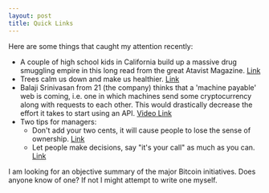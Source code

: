 ```yaml
---
layout: post
title: Quick Links
---
```


Here are some things that caught my attention recently:

* A couple of high school kids in California build up a massive drug smuggling empire in this long read from the great Atavist Magazine.
[Link](https://read.atavist.com/coronado-high)
* Trees calm us down and make us healthier.
[Link](http://www.newyorker.com/tech/elements/what-is-a-tree-worth)
* Balaji Srinivasan from 21 (the company) thinks that a 'machine payable' web is coming, i.e. one in which machines send some cryptocurrency along with requests to each other. This would drastically decrease the effort it takes to start using an API.
[Video Link](https://www.youtube.com/watch?v=b2pXSyLiijM)
* Two tips for managers:
	- Don't add your two cents, it will cause people to lose the sense of ownership. [Link](https://sivers.org/2c)
	- Let people make decisions, say "it's your call" as much as you can. [Link](https://m.signalvnoise.com/the-most-helpful-thing-you-can-say-to-a-teammate-its-your-call-cd65b86b4781#.xtd4cqbpf)

I am looking for an objective summary of the major Bitcoin initiatives. Does anyone know of one? If not I might attempt to write one myself.

